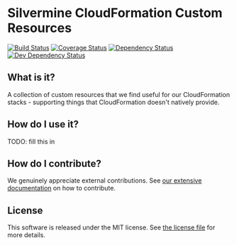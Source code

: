 # Silvermine CloudFormation Custom Resources

[![Build Status](https://travis-ci.org/silvermine/cloudformation-custom-resources.svg?branch=master)](https://travis-ci.org/silvermine/cloudformation-custom-resources)
[![Coverage Status](https://coveralls.io/repos/github/silvermine/cloudformation-custom-resources/badge.svg?branch=master)](https://coveralls.io/github/silvermine/cloudformation-custom-resources?branch=master)
[![Dependency Status](https://david-dm.org/silvermine/cloudformation-custom-resources.svg)](https://david-dm.org/silvermine/cloudformation-custom-resources)
[![Dev Dependency Status](https://david-dm.org/silvermine/cloudformation-custom-resources/dev-status.svg)](https://david-dm.org/silvermine/cloudformation-custom-resources#info=devDependencies&view=table)


## What is it?

A collection of custom resources that we find useful for our CloudFormation
stacks - supporting things that CloudFormation doesn't natively provide.


## How do I use it?

TODO: fill this in


## How do I contribute?

We genuinely appreciate external contributions. See [our extensive
documentation][contributing] on how to contribute.


## License

This software is released under the MIT license. See [the license file](LICENSE)
for more details.

[contributing]: https://github.com/silvermine/silvermine-info#contributing
